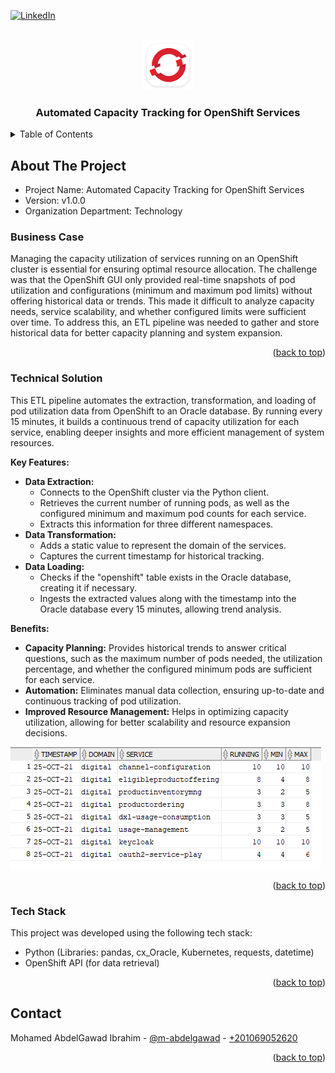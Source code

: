 <a name="readme-top"></a>

[![LinkedIn][linkedin-shield]][linkedin-url]



<!-- PROJECT LOGO -->
<br />
<div align="center">
  <img src="readme_files/logo.png" alt="Logo" width="80" height="80">
  <h3 align="center">Automated Capacity Tracking for OpenShift Services</h3>
</div>

<!-- TABLE OF CONTENTS -->
<details>
  <summary>Table of Contents</summary>
  <ol>
    <li>
      <a href="#about-the-project">About The Project</a>
      <ul>
        <li><a href="#business-case">Business Case</a></li>
        <li><a href="#technical-solution">Technical Solution</a></li>
        <li><a href="#tech-stack">Tech Stack</a></li>
      </ul>
    </li>
    <li><a href="#contact">Contact</a></li>
  </ol>
</details>



<!-- ABOUT THE PROJECT -->
## About The Project


* Project Name: Automated Capacity Tracking for OpenShift Services
* Version: v1.0.0
* Organization Department: Technology


### Business Case
Managing the capacity utilization of services running on an OpenShift cluster is essential for ensuring optimal resource allocation. The challenge was that the OpenShift GUI only provided real-time snapshots of pod utilization and configurations (minimum and maximum pod limits) without offering historical data or trends. This made it difficult to analyze capacity needs, service scalability, and whether configured limits were sufficient over time. To address this, an ETL pipeline was needed to gather and store historical data for better capacity planning and system expansion.

<p align="right">(<a href="#readme-top">back to top</a>)</p>


### Technical Solution
This ETL pipeline automates the extraction, transformation, and loading of pod utilization data from OpenShift to an Oracle database. By running every 15 minutes, it builds a continuous trend of capacity utilization for each service, enabling deeper insights and more efficient management of system resources.

**Key Features:**

* **Data Extraction:**
    * Connects to the OpenShift cluster via the Python client.
    * Retrieves the current number of running pods, as well as the configured minimum and maximum pod counts for each service.
    * Extracts this information for three different namespaces.
* **Data Transformation:**
    * Adds a static value to represent the domain of the services.
    * Captures the current timestamp for historical tracking.
* **Data Loading:**
    * Checks if the "openshift" table exists in the Oracle database, creating it if necessary.
    * Ingests the extracted values along with the timestamp into the Oracle database every 15 minutes, allowing trend analysis.

**Benefits:**

* **Capacity Planning:** Provides historical trends to answer critical questions, such as the maximum number of pods needed, the utilization percentage, and whether the configured minimum pods are sufficient for each service.
* **Automation:** Eliminates manual data collection, ensuring up-to-date and continuous tracking of pod utilization.
* **Improved Resource Management:** Helps in optimizing capacity utilization, allowing for better scalability and resource expansion decisions.

<img src="readme_files/screenshot.PNG">

<p align="right">(<a href="#readme-top">back to top</a>)</p>

### Tech Stack

This project was developed using the following tech stack:

* Python (Libraries: pandas, cx_Oracle, Kubernetes, requests, datetime)
* OpenShift API (for data retrieval)

<p align="right">(<a href="#readme-top">back to top</a>)</p>


<!-- CONTACT -->
## Contact

Mohamed AbdelGawad Ibrahim - [@m-abdelgawad](https://www.linkedin.com/in/m-abdelgawad/) - <a href="tel:+201069052620">+201069052620</a>

<p align="right">(<a href="#readme-top">back to top</a>)</p>


<!-- MARKDOWN LINKS & IMAGES -->
<!-- https://www.markdownguide.org/basic-syntax/#reference-style-links -->
[linkedin-shield]: https://img.shields.io/badge/-LinkedIn-black.svg?style=for-the-badge&logo=linkedin&colorB=555
[linkedin-url]: https://www.linkedin.com/in/m-abdelgawad/
